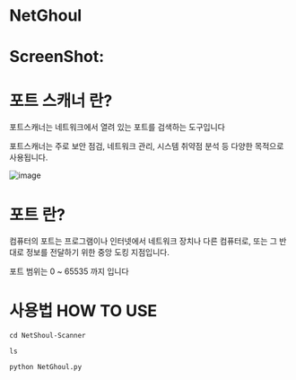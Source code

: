 # NetGhoul

# ScreenShot:


# 포트 스캐너 란?

포트스캐너는 네트워크에서 열려 있는 포트를 검색하는 도구입니다

포트스캐너는 주로 보안 점검, 네트워크 관리, 시스템 취약점 분석 등 다양한 목적으로 사용됩니다.

![image](https://github.com/user-attachments/assets/779df3eb-5995-47ac-8b86-7badd71694a6)

# 포트 란?

컴퓨터의 포트는 프로그램이나 인터넷에서 네트워크 장치나 다른 컴퓨터로, 또는 그 반대로 정보를 전달하기 위한 중앙 도킹 지점입니다.

포트 범위는 0 ~ 65535 까지 입니다

# 사용법 HOW TO USE

```
cd NetShoul-Scanner
```
```
ls
```
```
python NetGhoul.py
```



